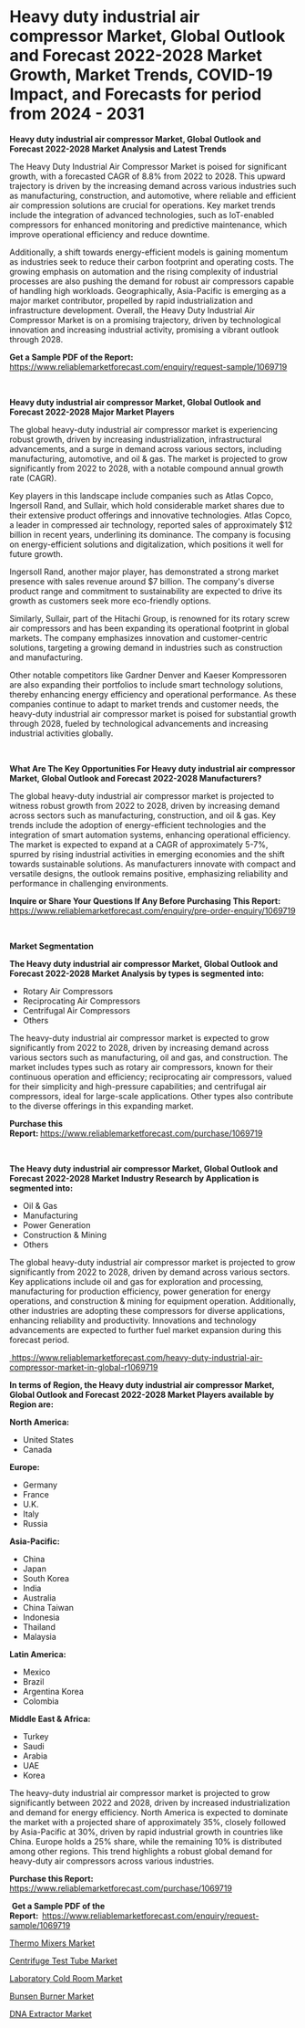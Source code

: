 <p><h1>Heavy duty industrial air compressor Market, Global Outlook and Forecast 2022-2028 Market Growth, Market Trends, COVID-19 Impact, and Forecasts for period from 2024 - 2031</h1></p><p><strong>Heavy duty industrial air compressor Market, Global Outlook and Forecast 2022-2028 Market Analysis and Latest Trends</strong></p>
<p><p>The Heavy Duty Industrial Air Compressor Market is poised for significant growth, with a forecasted CAGR of 8.8% from 2022 to 2028. This upward trajectory is driven by the increasing demand across various industries such as manufacturing, construction, and automotive, where reliable and efficient air compression solutions are crucial for operations. Key market trends include the integration of advanced technologies, such as IoT-enabled compressors for enhanced monitoring and predictive maintenance, which improve operational efficiency and reduce downtime. </p><p>Additionally, a shift towards energy-efficient models is gaining momentum as industries seek to reduce their carbon footprint and operating costs. The growing emphasis on automation and the rising complexity of industrial processes are also pushing the demand for robust air compressors capable of handling high workloads. Geographically, Asia-Pacific is emerging as a major market contributor, propelled by rapid industrialization and infrastructure development. Overall, the Heavy Duty Industrial Air Compressor Market is on a promising trajectory, driven by technological innovation and increasing industrial activity, promising a vibrant outlook through 2028.</p></p>
<p><strong>Get a Sample PDF of the Report:&nbsp;</strong> <a href="https://www.reliablemarketforecast.com/enquiry/request-sample/1069719">https://www.reliablemarketforecast.com/enquiry/request-sample/1069719</a></p>
<p>&nbsp;</p>
<p><strong>Heavy duty industrial air compressor Market, Global Outlook and Forecast 2022-2028 Major Market Players</strong></p>
<p><p>The global heavy-duty industrial air compressor market is experiencing robust growth, driven by increasing industrialization, infrastructural advancements, and a surge in demand across various sectors, including manufacturing, automotive, and oil & gas. The market is projected to grow significantly from 2022 to 2028, with a notable compound annual growth rate (CAGR).</p><p>Key players in this landscape include companies such as Atlas Copco, Ingersoll Rand, and Sullair, which hold considerable market shares due to their extensive product offerings and innovative technologies. Atlas Copco, a leader in compressed air technology, reported sales of approximately $12 billion in recent years, underlining its dominance. The company is focusing on energy-efficient solutions and digitalization, which positions it well for future growth.</p><p>Ingersoll Rand, another major player, has demonstrated a strong market presence with sales revenue around $7 billion. The company's diverse product range and commitment to sustainability are expected to drive its growth as customers seek more eco-friendly options.</p><p>Similarly, Sullair, part of the Hitachi Group, is renowned for its rotary screw air compressors and has been expanding its operational footprint in global markets. The company emphasizes innovation and customer-centric solutions, targeting a growing demand in industries such as construction and manufacturing.</p><p>Other notable competitors like Gardner Denver and Kaeser Kompressoren are also expanding their portfolios to include smart technology solutions, thereby enhancing energy efficiency and operational performance. As these companies continue to adapt to market trends and customer needs, the heavy-duty industrial air compressor market is poised for substantial growth through 2028, fueled by technological advancements and increasing industrial activities globally.</p></p>
<p>&nbsp;</p>
<p><strong>What Are The Key Opportunities For Heavy duty industrial air compressor Market, Global Outlook and Forecast 2022-2028 Manufacturers?</strong></p>
<p><p>The global heavy-duty industrial air compressor market is projected to witness robust growth from 2022 to 2028, driven by increasing demand across sectors such as manufacturing, construction, and oil & gas. Key trends include the adoption of energy-efficient technologies and the integration of smart automation systems, enhancing operational efficiency. The market is expected to expand at a CAGR of approximately 5-7%, spurred by rising industrial activities in emerging economies and the shift towards sustainable solutions. As manufacturers innovate with compact and versatile designs, the outlook remains positive, emphasizing reliability and performance in challenging environments.</p></p>
<p><strong>Inquire or Share Your Questions If Any Before Purchasing This Report:</strong> <a href="https://www.reliablemarketforecast.com/enquiry/pre-order-enquiry/1069719">https://www.reliablemarketforecast.com/enquiry/pre-order-enquiry/1069719</a></p>
<p>&nbsp;</p>
<p><strong>Market Segmentation</strong></p>
<p><strong>The Heavy duty industrial air compressor Market, Global Outlook and Forecast 2022-2028 Market Analysis by types is segmented into:</strong></p>
<p><ul><li>Rotary Air Compressors</li><li>Reciprocating Air Compressors</li><li>Centrifugal Air Compressors</li><li>Others</li></ul></p>
<p><p>The heavy-duty industrial air compressor market is expected to grow significantly from 2022 to 2028, driven by increasing demand across various sectors such as manufacturing, oil and gas, and construction. The market includes types such as rotary air compressors, known for their continuous operation and efficiency; reciprocating air compressors, valued for their simplicity and high-pressure capabilities; and centrifugal air compressors, ideal for large-scale applications. Other types also contribute to the diverse offerings in this expanding market.</p></p>
<p><strong>Purchase this Report:&nbsp;</strong><a href="https://www.reliablemarketforecast.com/purchase/1069719">https://www.reliablemarketforecast.com/purchase/1069719</a></p>
<p>&nbsp;</p>
<p><strong>The Heavy duty industrial air compressor Market, Global Outlook and Forecast 2022-2028 Market Industry Research by Application is segmented into:</strong></p>
<p><ul><li>Oil & Gas</li><li>Manufacturing</li><li>Power Generation</li><li>Construction & Mining</li><li>Others</li></ul></p>
<p><p>The global heavy-duty industrial air compressor market is projected to grow significantly from 2022 to 2028, driven by demand across various sectors. Key applications include oil and gas for exploration and processing, manufacturing for production efficiency, power generation for energy operations, and construction & mining for equipment operation. Additionally, other industries are adopting these compressors for diverse applications, enhancing reliability and productivity. Innovations and technology advancements are expected to further fuel market expansion during this forecast period.</p></p>
<p><a href="https://www.reliablemarketforecast.com/heavy-duty-industrial-air-compressor-market-in-global-r1069719">&nbsp;https://www.reliablemarketforecast.com/heavy-duty-industrial-air-compressor-market-in-global-r1069719</a></p>
<p><strong>In terms of Region, the Heavy duty industrial air compressor Market, Global Outlook and Forecast 2022-2028 Market Players available by Region are:</strong></p>
<p>
    <p> <strong> North America: </strong>
        <ul>
            <li>United States</li>
            <li>Canada</li>
        </ul>
        </p> 
    <p> <strong> Europe: </strong>
        <ul>
            <li>Germany</li>
            <li>France</li>
            <li>U.K.</li>
            <li>Italy</li>
            <li>Russia</li>
        </ul>
        </p> 
    <p> <strong> Asia-Pacific: </strong>
        <ul>
            <li>China</li>
            <li>Japan</li>
            <li>South Korea</li>
            <li>India</li>
            <li>Australia</li>
            <li>China Taiwan</li>
            <li>Indonesia</li>
            <li>Thailand</li>
            <li>Malaysia</li>
        </ul>
        </p> 
    <p> <strong> Latin America: </strong>
        <ul>
            <li>Mexico</li>
            <li>Brazil</li>
            <li>Argentina Korea</li>
            <li>Colombia</li>
        </ul>
        </p> 
    <p> <strong> Middle East & Africa: </strong>
        <ul>
            <li>Turkey</li>
            <li>Saudi</li>
            <li>Arabia</li>
            <li>UAE</li>
            <li>Korea</li>
        </ul>
    </p>
    </p>
<p><p>The heavy-duty industrial air compressor market is projected to grow significantly between 2022 and 2028, driven by increased industrialization and demand for energy efficiency. North America is expected to dominate the market with a projected share of approximately 35%, closely followed by Asia-Pacific at 30%, driven by rapid industrial growth in countries like China. Europe holds a 25% share, while the remaining 10% is distributed among other regions. This trend highlights a robust global demand for heavy-duty air compressors across various industries.</p></p>
<p><strong>Purchase this Report: </strong><a href="https://www.reliablemarketforecast.com/purchase/1069719">https://www.reliablemarketforecast.com/purchase/1069719</a></p>
<p>&nbsp;<strong>Get a Sample PDF of the Report:&nbsp;&nbsp;</strong><a href="https://www.reliablemarketforecast.com/enquiry/request-sample/1069719">https://www.reliablemarketforecast.com/enquiry/request-sample/1069719</a></p>
<p><strong></strong></p>
<p><p><a href="https://www.linkedin.com/pulse/global-thermo-mixers-market-opportunities-forecast-period-from-knr7e?trackingId=7El75MshQC6QyzJsTUpv8Q%3D%3D">Thermo Mixers Market</a></p><p><a href="https://www.linkedin.com/pulse/centrifuge-test-tube-market-global-trends-forecast-2024-ixbte?trackingId=GM3YAUp0Qo6isATATIt8Gg%3D%3D">Centrifuge Test Tube Market</a></p><p><a href="https://www.linkedin.com/pulse/insights-laboratory-cold-room-market-size-which-expanding-twnre?trackingId=iBybOP1WSEqTR%2FTz1VFrsQ%3D%3D">Laboratory Cold Room Market</a></p><p><a href="https://www.linkedin.com/pulse/future-trends-global-bunsen-burner-market-insights-analysis-gbsqe?trackingId=XGrW1guqRG2y3JeIOQq8RQ%3D%3D">Bunsen Burner Market</a></p><p><a href="https://www.linkedin.com/pulse/exploring-dna-extractor-market-dynamics-global-trends-future-kh01e?trackingId=wL1bFLF3QWamXqpT89dhWw%3D%3D">DNA Extractor Market</a></p></p>